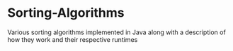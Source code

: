 # Sorting-Algorithms
Various sorting algorithms implemented in Java along with a description of how they work and their respective runtimes
